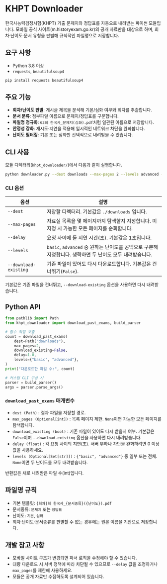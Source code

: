 # KHPT Downloader

한국사능력검정시험(KHPT) 기출 문제지와 정답표를 자동으로 내려받는 파이썬 모듈입니다. 모바일 공식 사이트(m.historyexam.go.kr)의 공개 자료만을 대상으로 하며, 회차·난이도·문서 유형을 판별해 규칙적인 파일명으로 저장합니다.

## 요구 사항

- Python 3.8 이상
- `requests`, `beautifulsoup4`

```bash
pip install requests beautifulsoup4
```

## 주요 기능

- **회차/난이도 판별**: 게시글 제목을 분석해 기본/심화 여부와 회차를 추출합니다.
- **문서 분류**: 첨부파일 이름으로 문제지/정답표를 구분합니다.
- **파일명 정규화**: `63회 한국사_문제지(심화).pdf`처럼 일관된 이름으로 저장합니다.
- **안정성 강화**: 재시도·지연을 적용해 일시적인 네트워크 차단을 완화합니다.
- **난이도 필터링**: 기본 또는 심화만 선택적으로 내려받을 수 있습니다.

## CLI 사용

모듈 디렉터리(`khpt_downloader/`)에서 다음과 같이 실행합니다.

```bash
python downloader.py --dest downloads --max-pages 2 --levels advanced --delay 1.5
```

### CLI 옵션

| 옵션 | 설명 |
| --- | --- |
| `--dest` | 저장할 디렉터리. 기본값은 `./downloads` 입니다. |
| `--max-pages` | 자료실 목록을 몇 페이지까지 탐색할지 지정합니다. 미지정 시 가능한 모든 페이지를 순회합니다. |
| `--delay` | 요청 사이에 둘 지연 시간(초). 기본값은 1초입니다. |
| `--levels` | `basic`, `advanced` 중 원하는 난이도를 공백으로 구분해 지정합니다. 생략하면 두 난이도 모두 내려받습니다. |
| `--download-existing` | 기존 파일이 있어도 다시 다운로드합니다. 기본값은 건너뛰기(`False`). |

기본값은 기존 파일을 건너뛰고, `--download-existing` 옵션을 사용하면 다시 내려받습니다.

## Python API

```python
from pathlib import Path
from khpt_downloader import download_past_exams, build_parser

# 함수 직접 호출
count = download_past_exams(
    dest=Path("downloads"),
    max_pages=2,
    download_existing=False,
    delay=1.0,
    levels={"basic", "advanced"},
)
print("다운로드한 파일 수:", count)

# 커스텀 CLI 구성 시
parser = build_parser()
args = parser.parse_args()
```

### `download_past_exams` 매개변수

- `dest (Path)` : 결과 파일을 저장할 경로.
- `max_pages (Optional[int])` : 목록 페이지 제한. `None`이면 가능한 모든 페이지를 탐색합니다.
- `download_existing (bool)` : 기존 파일이 있어도 다시 받을지 여부. 기본값은 `False`이며 `--download-existing` 옵션을 사용하면 다시 내려받습니다.
- `delay (float)` : 각 요청 사이의 지연(초). 서버 부하나 차단을 완화하려면 0 이상 값을 사용하세요.
- `levels (Optional[Set[str]])` : `{"basic", "advanced"}` 중 일부 또는 전체. `None`이면 두 난이도를 모두 내려받습니다.

반환값은 새로 내려받은 파일 수(int)입니다.

## 파일명 규칙

- 기본 템플릿: `{회차}회 한국사_{문서종류}({난이도}).pdf`
- 문서종류: `문제지` 또는 `정답표`
- 난이도: `기본`, `심화`
- 회차·난이도·문서종류를 판별할 수 없는 경우에는 원본 이름을 기반으로 저장합니다.

## 개발 참고 사항

- 모바일 사이트 구조가 변경되면 파서 로직을 수정해야 할 수 있습니다.
- 대량 다운로드 시 서버 정책에 따라 차단될 수 있으므로 `--delay` 값을 조정하거나 `max_pages`를 제한해 사용하세요.
- 모듈은 공개 자료만 수집하도록 설계되어 있습니다.